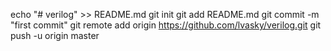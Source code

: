 echo "# verilog" >> README.md
git init
git add README.md
git commit -m "first commit"
git remote add origin https://github.com/lvasky/verilog.git
git push -u origin master
